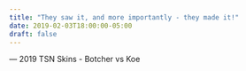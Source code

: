 ```yaml
---
title: "They saw it, and more importantly - they made it!"
date: 2019-02-03T18:00:00-05:00
draft: false
---
```

— 2019 TSN Skins - Botcher vs Koe
